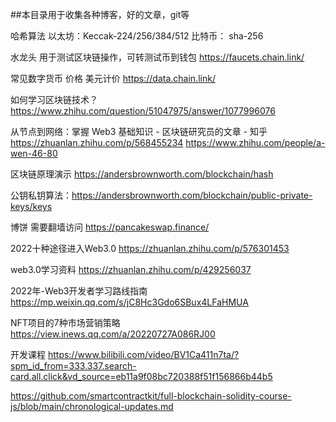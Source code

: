 ##本目录用于收集各种博客，好的文章，git等

哈希算法
以太坊：Keccak-224/256/384/512
比特币： sha-256

水龙头 用于测试区块链操作，可转测试币到钱包
https://faucets.chain.link/


常见数字货币 价格 美元计价
https://data.chain.link/

如何学习区块链技术？
https://www.zhihu.com/question/51047975/answer/1077996076

从节点到网络：掌握 Web3 基础知识 - 区块链研究员的文章 - 知乎
https://zhuanlan.zhihu.com/p/568455234
https://www.zhihu.com/people/a-wen-46-80

区块链原理演示
https://andersbrownworth.com/blockchain/hash

公钥私钥算法：https://andersbrownworth.com/blockchain/public-private-keys/keys



博饼 需要翻墙访问
https://pancakeswap.finance/


2022十种途径进入Web3.0
https://zhuanlan.zhihu.com/p/576301453


web3.0学习资料
https://zhuanlan.zhihu.com/p/429256037

2022年-Web3开发者学习路线指南
https://mp.weixin.qq.com/s/jC8Hc3Gdo6SBux4LFaHMUA

NFT项目的7种市场营销策略
https://view.inews.qq.com/a/20220727A086RJ00


开发课程
https://www.bilibili.com/video/BV1Ca411n7ta/?spm_id_from=333.337.search-card.all.click&vd_source=eb11a9f08bc720388f51f156866b44b5

https://github.com/smartcontractkit/full-blockchain-solidity-course-js/blob/main/chronological-updates.md

